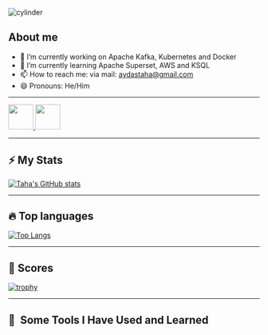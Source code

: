 
![cylinder](https://capsule-render.vercel.app/api?type=cylinder&color=gradient&text=Welcome&nbsp;My&nbsp;Page&fontAlignY=45&fontSize=40&height=150&animation=blinking&desc=Yeah%20it's%20me&descAlignY=70)




<h2>About me</h2>

- 🔭 I’m currently working on Apache Kafka, Kubernetes and Docker
- 🌱 I’m currently learning Apache Superset, AWS and KSQL
- 📫 How to reach me: via mail: aydastaha@gmail.com
- 😄 Pronouns: He/Him

---

<a href="https://www.linkedin.com/in/tahaaydas">
  <img height="50" src="https://cdn3.iconfinder.com/data/icons/picons-social/57/11-linkedin-512.png"/>
</a>

<a href="https://github.com/TahaAydas">
  <img height="50" src="https://1000logos.net/wp-content/uploads/2021/05/GitHub-logo.png"/>
</a>

---
<h2>⚡ My Stats</h2>

[![Taha's GitHub stats](https://github-readme-stats.vercel.app/api?username=tahaaydas&theme=radical)](https://github.com/tahaaydas/github-readme-stats)

---
<h2>🔥 Top languages</h2>

[![Top Langs](https://github-readme-stats.vercel.app/api/top-langs/?username=tahaaydas&layout=donut&theme=radical)](https://github.com/anuraghazra/github-readme-stats)

---
<h2>🎇 Scores</h2>

[![trophy](https://github-profile-trophy.vercel.app/?username=tahaaydas&theme=onedark)](https://github.com/tahaaydas/github-profile-trophy)

---
<h2> 🚀 &nbsp;Some Tools I Have Used and Learned</h2>
<p align="left">
<!--
<img src="https://cdn.jsdelivr.net/gh/devicons/devicon/icons/vscode/vscode-original.svg" alt="vscode" width="45" height="45"/>
<img src="https://cdn.jsdelivr.net/gh/devicons/devicon/icons/bash/bash-original.svg" alt="bash" width="45" height="45"/>
<img src="https://cdn.jsdelivr.net/gh/devicons/devicon/icons/php/php-original.svg" alt="php" width="45" height="45"/>
-->
</p>
